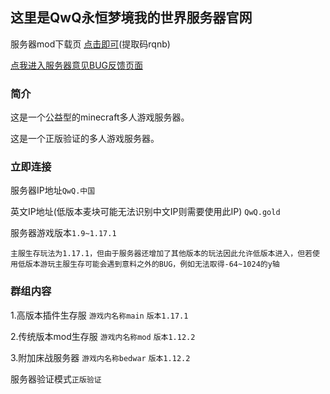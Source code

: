 ## 这里是QwQ永恒梦境我的世界服务器官网

服务器mod下载页 [点击即可](https://pan.baidu.com/s/1wNQUNuNEJpzgk2onb_T5HA)(提取码rqnb)

[点我进入服务器意见BUG反馈页面](http://qwq.中国/index.php/2021/10/22/mymcserver/)

### 简介
这是一个公益型的minecraft多人游戏服务器。

这是一个正版验证的多人游戏服务器。

### 立即连接
服务器IP地址`QwQ.中国`

英文IP地址(低版本麦块可能无法识别中文IP则需要使用此IP) `QwQ.gold`

服务器游戏版本`1.9~1.17.1`

`主服生存玩法为1.17.1，但由于服务器还增加了其他版本的玩法因此允许低版本进入，但若使用低版本游玩主服生存可能会遇到意料之外的BUG，例如无法取得-64~1024的y轴`

### 群组内容
1.高版本插件生存服 `游戏内名称main` `版本1.17.1`

2.传统版本mod生存服 `游戏内名称mod` `版本1.12.2`

3.附加床战服务器 `游戏内名称bedwar` `版本1.12.2`

服务器验证模式`正版验证`
